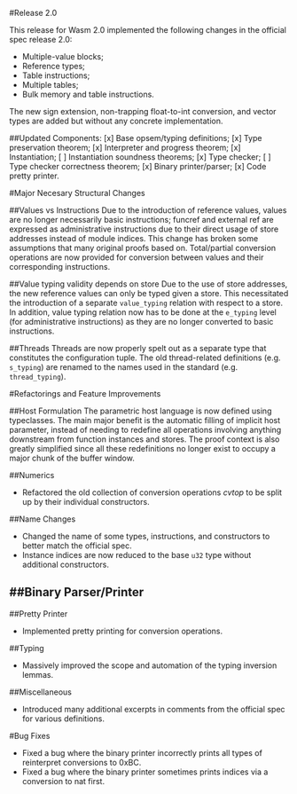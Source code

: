 #Release 2.0

This release for Wasm 2.0 implemented the following changes in the official spec release 2.0:
- Multiple-value blocks;
- Reference types;
- Table instructions;
- Multiple tables;
- Bulk memory and table instructions.

The new sign extension, non-trapping float-to-int conversion, and vector types are added but without any concrete implementation.

##Updated Components:
[x] Base opsem/typing definitions;
[x] Type preservation theorem;
[x] Interpreter and progress theorem;
[x] Instantiation;
[ ] Instantiation soundness theorems;
[x] Type checker;
[ ] Type checker correctness theorem;
[x] Binary printer/parser;
[x] Code pretty printer.

#Major Necesary Structural Changes

##Values vs Instructions
Due to the introduction of reference values, values are no longer necessarily basic instructions; funcref and external ref are
expressed as administrative instructions due to their direct usage of store addresses instead of module indices. This change
has broken some assumptions that many original proofs based on. Total/partial conversion operations are now provided for 
conversion between values and their corresponding instructions.

##Value typing validity depends on store
Due to the use of store addresses, the new reference values can only be typed given a store. This necessitated the introduction
of a separate `value_typing` relation with respect to a store. In addition, value typing relation now has to be done at the
`e_typing` level (for administrative instructions) as they are no longer converted to basic instructions.

##Threads
Threads are now properly spelt out as a separate type that constitutes the configuration tuple. The old thread-related definitions (e.g. `s_typing`) are renamed to the names used in the standard (e.g. `thread_typing`).


#Refactorings and Feature Improvements

##Host Formulation
The parametric host language is now defined using typeclasses. 
The main major benefit is the automatic filling of implicit host parameter, instead of needing to redefine all operations involving anything downstream from function instances and stores. The proof context is also greatly simplified since all these redefinitions no longer exist to occupy a major chunk of the buffer window.


##Numerics
- Refactored the old collection of conversion operations *cvtop* to be split up by their individual constructors.

##Name Changes
- Changed the name of some types, instructions, and constructors to better match the official spec.
- Instance indices are now reduced to the base `u32` type without additional constructors.

##Binary Parser/Printer
- 

##Pretty Printer
- Implemented pretty printing for conversion operations.

##Typing
- Massively improved the scope and automation of the typing inversion lemmas.

##Miscellaneous
- Introduced many additional excerpts in comments from the official spec for various definitions.

#Bug Fixes
- Fixed a bug where the binary printer incorrectly prints all types of reinterpret conversions to 0xBC.
- Fixed a bug where the binary printer sometimes prints indices via a conversion to nat first.
